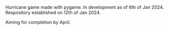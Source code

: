 Hurricane game made with pygame.
In development as of 6th of Jan 2024.
Respository established on 12th of Jan 2024.

Aiming for completion by April.